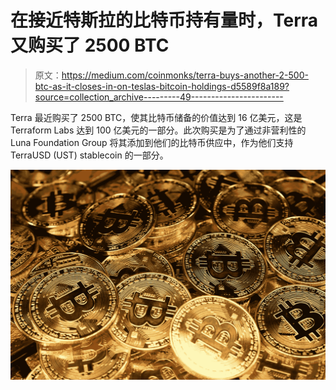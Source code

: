 # 在接近特斯拉的比特币持有量时，Terra 又购买了 2500 BTC

> 原文：<https://medium.com/coinmonks/terra-buys-another-2-500-btc-as-it-closes-in-on-teslas-bitcoin-holdings-d5589f8a189?source=collection_archive---------49----------------------->

Terra 最近购买了 2500 BTC，使其比特币储备的价值达到 16 亿美元，这是 Terraform Labs 达到 100 亿美元的一部分。此次购买是为了通过非营利性的 Luna Foundation Group 将其添加到他们的比特币供应中，作为他们支持 TerraUSD (UST) stablecoin 的一部分。

![](img/d66b10c23bd8c899920d42078c0de354.png)